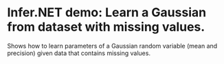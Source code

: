 # Infer.NET demo: Learn a Gaussian from dataset with missing values.

Shows how to learn parameters of a Gaussian random variable (mean and precision) given data that contains missing values.
